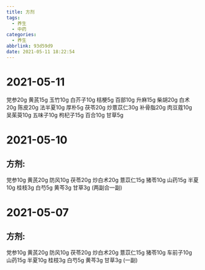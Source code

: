```yaml
---
title: 方剂
tags:
  - 养生
  - 中药
categories:
  - 养生
abbrlink: 93d59d9
date: 2021-05-11 18:22:54
---
```


# 2021-05-11

党参20g  黄芪15g  玉竹10g  白芥子10g  桔梗5g  百部10g  升麻15g  柴胡20g 白术20g  陈皮20g  法半夏10g  厚朴5g 茯苓20g  炒薏苡仁30g  补骨脂20g  肉豆蔻10g  吴茱萸10g  五味子10g  枸杞子15g  百合10g  甘草5g

# 2021-05-10

## 方剂:

党参10g  黄芪20g  防风10g  茯苓20g  炒白术20g   薏苡仁15g   猪苓10g   山药15g  半夏10g  桂枝3g 白芍5g   黄芩3g   甘草3g (两副合一副)

# 2021-05-07

## 方剂:

党参10g  黄芪20g  防风10g  茯苓20g  炒白术20g   薏苡仁15g   猪苓10g  车前子10g 山药15g  半夏10g  桂枝3g 白芍5g   黄芩3g   甘草3g (一副)